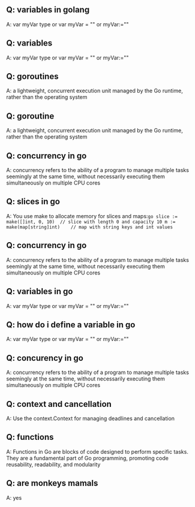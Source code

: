 ## Q: variables in golang 
 A:  var myVar type or var myVar = "" or myVar:=""

## Q: variables 
 A:   var myVar type or var myVar = "" or myVar:=""

## Q: goroutines
 A: a lightweight, concurrent execution unit managed by the Go runtime, rather than the operating system

## Q: goroutine
 A: a lightweight, concurrent execution unit managed by the Go runtime, rather than the operating system

## Q: concurrency in go
 A: concurrency refers to the ability of a program to manage multiple tasks seemingly at the same time, without necessarily executing them simultaneously on multiple CPU cores

## Q: slices in go
 A: You use make to allocate memory for slices and maps:``` go slice := make([]int, 0, 10)  // slice with length 0 and capacity 10 m := make(map[string]int)    // map with string keys and int values ```

## Q: concurrency in go
 A: concurrency refers to the ability of a program to manage multiple tasks seemingly at the same time, without necessarily executing them simultaneously on multiple CPU cores

## Q: variables in go
 A:  var myVar type or var myVar = "" or myVar:=""

## Q: how do i define a variable in go 
 A:  var myVar type or var myVar = "" or myVar:=""

## Q: concurency in go
 A: concurrency refers to the ability of a program to manage multiple tasks seemingly at the same time, without necessarily executing them simultaneously on multiple CPU cores

## Q: context and cancellation
 A: Use the context.Context for managing deadlines and cancellation

## Q: functions
 A: Functions in Go are blocks of code designed to perform specific tasks. They are a fundamental part of Go programming, promoting code reusability, readability, and modularity

## Q: are monkeys mamals
 A: yes

